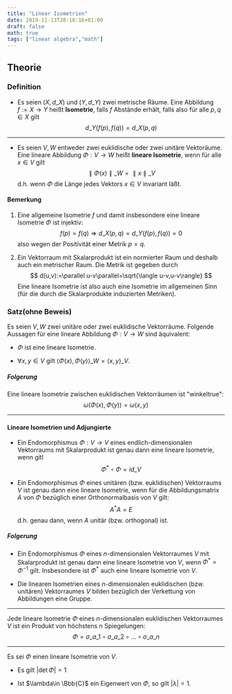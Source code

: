 ```yaml
---
title: "Linear Isometrien"
date: 2019-11-13T20:18:16+01:00
draft: false
math: true
tags: ["linear algebra","math"]
---
```


## Theorie

### Definition

+ Es seien $(X,d\_X)$ und $(Y,d\_Y)$ zwei metrische Räume. Eine Abbildung $f:=X\to Y$ heißt __Isometrie__, falls $f$ Abstände erhält, falls also für alle $p,q\in X$ gilt
$$
d\_Y(f(p),f(q))=d\_X(p,q)
$$

---

+ Es seien $V,W$ entweder zwei euklidische oder zwei unitäre Vektoräume. Eine lineare Abbildung $\Phi:V\to W$ heißt __lineare Isometrie__, wenn für alle $x\in V$ gilt
$$
\parallel\Phi(x)\parallel\_W=\parallel x\parallel\_V
$$
d.h. wenn $\Phi$ die Länge jedes Vektors $x\in V$ invariant läßt.

#### Bemerkung

1. Eine allgemeine Isometrie $f$ und damit insbesondere eine lineare Isometrie $\Phi$ ist injektiv:
$$
f(p)=f(q)\Longrightarrow d\_X(p,q)=d\_Y(f(p),f(q))=0
$$
also wegen der Positivität einer Metrik $p=q$.

2. Ein Vektorraum mit Skalarprodukt ist ein normierter Raum und deshalb auch ein metrischer Raum. Die Metrik ist gegeben durch
$$
d(u,v):=\parallel u-v\parallel=\sqrt{\langle u-v,u-v\rangle}
$$
Eine lineare Isometrie ist also auch eine Isometrie im allgemeinen Sinn (für die durch die Skalarprodukte induzierten Metriken).

### Satz(ohne Beweis)

Es seien $V,W$ zwei unitäre oder zwei euklidische Vektorräume. Folgende Aussagen für eine lineare Abbildung $\Phi :V\to W$ sind äquivalent:

+ $\Phi$ ist eine lineare Isometrie.

+ $\forall x,y\in V$ gilt $\langle\Phi(x),\Phi(y)\rangle\_W=\langle x,y\rangle\_V$.

##### Folgerung

Eine lineare Isometrie zwischen euklidischen Vektorräumen ist "winkeltrue":
$$
\omega(\Phi(x),\Phi(y))=\omega(x,y)
$$

---

#### Lineare Isometrien und Adjungierte

+ Ein Endomorphismus $\Phi: V\to V$ eines endlich-dimensionalen Vektorraums mit Skalarprodukt ist genau dann eine lineare Isometrie, wenn gitl
$$
\Phi^\ast \circ \Phi=id\_V
$$

+ Ein Endomorphismus $\Phi$ eines unitären (bzw. euklidischen) Vektorraums $V$ ist genau dann eine lineare Isometrie, wenn für die Abbildungsmatrix $A$ von $\Phi$ bezüglich einer Orthonormalbasis von $V$ gilt:
$$
A^\ast A=E
$$
d.h. genau dann, wenn $A$ unitär (bzw. orthogonal) ist.

##### Folgerung

+ Ein Endomorphismus $\Phi$ eines $n$-dimensionalen Vektorraumes $V$ mit Skalarprodukt ist genau dann eine lineare Isometrie von $V$, wenn $\Phi^\ast = \Phi^{-1}$ gilt. Insbesondere ist $\Phi^\ast$ auch eine lineare Isometrie von $V$.

+ Die linearen Isometrien eines $n$-dimensionalen euklidischen (bzw. unitären) Vektorraumes $V$ bilden bezüglich der Verkettung von Abbildungen eine Gruppe.

---

Jede lineare Isometrie $\Phi$ eines $n$-dimensionalen euklidischen Vektorraumes $V$ ist ein Produkt von höchstens $n$ Spiegelungen:
$$
\Phi=\sigma\_{a\_1}\circ\sigma\_{a\_2}\circ\ldots\circ\sigma\_{a\_n}
$$

---

Es sei $\Phi$ einen lineare Isometrie von $V$.

+ Es gilt $| \det\Phi|= 1$

+ Ist $\lambda\in \Bbb{C}$ ein Eigenwert von $\Phi$, so gilt $|\lambda|=1$.